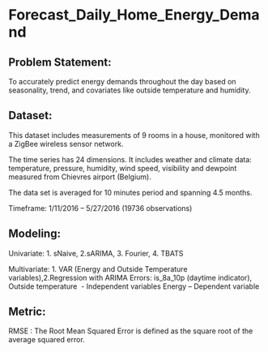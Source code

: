 # Forecast_Daily_Home_Energy_Demand

## Problem Statement: 

To accurately predict energy demands throughout the day based on seasonality, trend, and covariates like outside temperature and humidity.

## Dataset:
This dataset includes measurements of 9 rooms in a house, monitored with a ZigBee wireless sensor network. 

The time series has 24 dimensions.
It includes weather and climate data: temperature, pressure, humidity, wind speed, visibility and dewpoint measured from Chievres airport (Belgium). 

The data set is averaged for 10 minutes period and spanning 4.5 months.

Timeframe:
1/11/2016 – 5/27/2016 (19736 observations)

## Modeling:
Univariate: 1. sNaive, 2.sARIMA, 3. Fourier, 4. TBATS
  
Multivariate: 1. VAR (Energy and Outside Temperature variables),2.Regression with ARIMA Errors: is_8a_10p (daytime indicator), Outside temperature  - Independent variables
Energy – Dependent variable

## Metric:
RMSE : The Root Mean Squared Error is defined as the square root of the average squared error.


